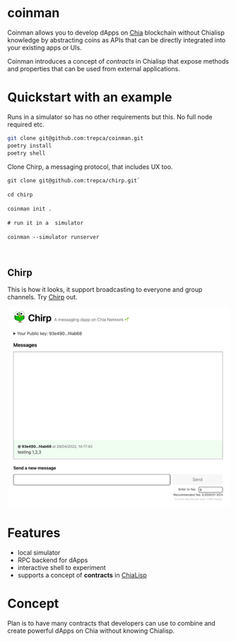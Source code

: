 # coinman

Coinman allows you to develop dApps on [Chia](https://chia.net) blockchain without Chialisp knowledge by abstracting coins as APIs that can be directly integrated into your existing apps or UIs.

Coinman introduces a concept of _contracts_ in Chialisp that expose methods and properties that can be used from external applications.

# Quickstart with an example

Runs in a simulator so has no other requirements but this. No full node required etc.

```sh
git clone git@github.com:trepca/coinman.git
poetry install
poetry shell

```

Clone Chirp, a messaging protocol, that includes UX too.

```
git clone git@github.com:trepca/chirp.git`

cd chirp

coinman init .

# run it in a  simulator

coinman --simulator runserver



```

## Chirp

This is how it looks, it support broadcasting to everyone and group channels. Try [Chirp](https://github.com/trepca/chirp/) out.

![Image](/chirp.png "Chirp - messaging dApp")

# Features

- local simulator
- RPC backend for dApps
- interactive shell to experiment
- supports a concept of **contracts** in [ChiaLisp](https://chialisp.com)

# Concept

Plan is to have many contracts that developers can use to combine and create powerful dApps on Chia without knowing Chialisp.
